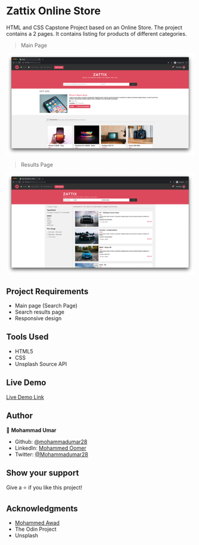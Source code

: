 # Zattix Online Store
HTML and CSS Capstone Project based on an Online Store. The project contains a 2 pages. It contains listing for products of different categories.

> Main Page

![Main page screenshot](main.png)

> Results Page

![Results page screenshot](search.png)

## Project Requirements

* Main page (Search Page)
* Search results page
* Responsive design

## Tools Used

- HTML5
- CSS
- Unsplash Source API

## Live Demo

[Live Demo Link](https://compassionate-chandrasekhar-689ef9.netlify.app/)


## Author

👤 **Mohammad Umar**

- Github: [@mohammadumar28](https://github.com/mohammadumar28)
- LinkedIn: [Mohammed Oomer](https://www.linkedin.com/in/mohammadumar28/)
- Twitter: [@Mohammadumar28](https://twitter.com/Mohammadumar28)

## Show your support

Give a ⭐️ if you like this project!

## Acknowledgments

- [Mohammed Awad](https://www.behance.net/gallery/24796463/ZATTIX)
- The Odin Project
- Unsplash